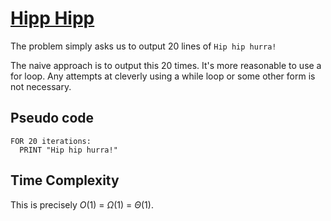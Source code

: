# [Hipp Hipp](https://open.kattis.com/problems/hipphipp)

The problem simply asks us to output 20 lines of `Hip hip hurra!`

The naive approach is to output this 20 times. It's more reasonable to use a for loop. Any attempts at cleverly using a while loop or some other form is not necessary.

## Pseudo code
```
FOR 20 iterations:
  PRINT "Hip hip hurra!"
``` 

## Time Complexity
This is precisely $O(1)$ = $\Omega(1)$ = $\Theta(1)$.
